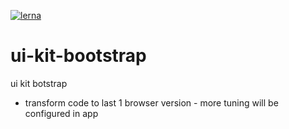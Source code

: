 [![lerna](https://img.shields.io/badge/maintained%20with-lerna-cc00ff.svg)](https://lernajs.io/)

# ui-kit-bootstrap

ui kit botstrap

-   transform code to last 1 browser version - more tuning will be configured in app
